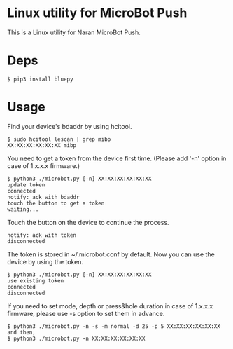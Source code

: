 # Linux utility for MicroBot Push

This is a Linux utility for Naran MicroBot Push.

# Deps

    $ pip3 install bluepy

# Usage

Find your device's bdaddr by using hcitool.

    $ sudo hcitool lescan | grep mibp
    XX:XX:XX:XX:XX:XX mibp

You need to get a token from the device first time.
(Please add '-n' option in case of 1.x.x.x firmware.)

    $ python3 ./microbot.py [-n] XX:XX:XX:XX:XX:XX
    update token
    connected
    notify: ack with bdaddr
    touch the button to get a token
    waiting...

Touch the button on the device to continue the process.

    notify: ack with token
    disconnected

The token is stored in ~/.microbot.conf by default.
Now you can use the device by using the token.

    $ python3 ./microbot.py [-n] XX:XX:XX:XX:XX:XX
    use existing token
    connected
    disconnected

If you need to set mode, depth or press&hole duration in case of 1.x.x.x firmware, please use -s option to set them in advance.

    $ python3 ./microbot.py -n -s -m normal -d 25 -p 5 XX:XX:XX:XX:XX:XX
    and then,
    $ python3 ./microbot.py -n XX:XX:XX:XX:XX:XX
